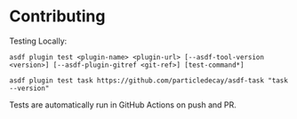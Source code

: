 # Contributing

Testing Locally:

```shell
asdf plugin test <plugin-name> <plugin-url> [--asdf-tool-version <version>] [--asdf-plugin-gitref <git-ref>] [test-command*]

asdf plugin test task https://github.com/particledecay/asdf-task "task --version"
```

Tests are automatically run in GitHub Actions on push and PR.
